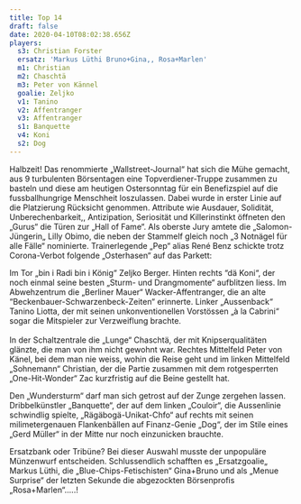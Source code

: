 ```yaml
---
title: Top 14
draft: false
date: 2020-04-10T08:02:38.656Z
players:
  s3: Christian Forster
  ersatz: 'Markus Lüthi Bruno+Gina,, Rosa+Marlen'
  m1: Christian
  m2: Chaschtä
  m3: Peter von Kännel
  goalie: Zeljko
  v1: Tanino
  v2: Affentranger
  v3: Affentranger
  s1: Banquette
  v4: Koni
  s2: Dog
---
```

Halbzeit! Das renommierte „Wallstreet-Journal“ hat sich die Mühe gemacht, aus 9 turbulenten Börsentagen eine Topverdiener-Truppe zusammen zu basteln und diese am heutigen Ostersonntag für ein Benefizspiel auf die fussballhungrige Menschheit loszulassen. Dabei wurde in erster Linie auf die Platzierung Rücksicht genommen. Attribute wie Ausdauer, Solidität, Unberechenbarkeit,, Antizipation, Seriosität und Killerinstinkt öffneten den „Gurus“ die Türen zur „Hall of Fame“. Als oberste Jury amtete die „Salomon-Jüngerin„ Lilly Obimo, die neben der Stammelf  gleich noch „3 Notnägel für alle Fälle“ nominierte. Trainerlegende „Pep“ alias René Benz schickte trotz Corona-Verbot folgende „Osterhasen“ auf das Parkett: 

Im Tor „bin i Radi bin i König“ Zeljko Berger. Hinten rechts “dä Koni“, der noch einmal seine besten „Sturm- und Drangmomente“ aufblitzen liess. Im Abwehzentrum die „Berliner Mauer“ Wacker-Affentranger, die an alte “Beckenbauer-Schwarzenbeck-Zeiten“ erinnerte. Linker „Aussenback“ Tanino Liotta, der mit seinen unkonventionellen Vorstössen „à la Cabrini“ sogar die Mitspieler zur Verzweiflung brachte. \
\
In der Schaltzentrale die „Lunge“ Chaschtä, der mit Knipserqualitäten glänzte, die man von ihm nicht gewohnt war. Rechtes Mittelfeld Peter von Känel, bei dem man nie weiss, wohin die Reise geht und im linken Mittelfeld „Sohnemann“ Christian, der die Partie zusammen mit dem rotgesperrten „One-Hit-Wonder“ Zac kurzfristig auf die Beine gestellt hat.

Den „Wundersturm“ darf man sich getrost auf der Zunge zergehen lassen. Dribbelkünstler „Banquette“, der auf dem linken „Couloir“, die Aussenlinie schwindlig spielte, „Rägäbogä-Unikat-Chfo“ auf rechts mit seinen milimetergenauen Flankenbällen auf Finanz-Genie „Dog“, der  im Stile eines „Gerd Müller“ in der Mitte nur noch einzunicken brauchte.

Ersatzbank oder Tribüne? Bei dieser Auswahl musste der unpopuläre Münzenwurf entscheiden. Schlussendlich schafften es „Ersatzgoalie„ Markus Lüthi, die „Blue-Chips-Fetischisten“ Gina+Bruno und als „Menue Surprise“ der letzten Sekunde die abgezockten Börsenprofis „Rosa+Marlen“.....!